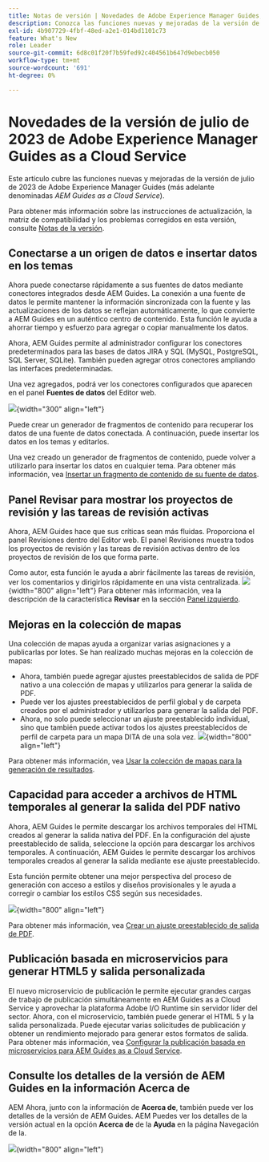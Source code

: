 ```yaml
---
title: Notas de versión | Novedades de Adobe Experience Manager Guides, versión de julio de 2023
description: Conozca las funciones nuevas y mejoradas de la versión de julio de 2023 de Adobe Experience Manager Guides as a Cloud Service
exl-id: 4b907729-4fbf-48ed-a2e1-014bd1101c73
feature: What's New
role: Leader
source-git-commit: 6d8c01f20f7b59fed92c404561b647d9ebecb050
workflow-type: tm+mt
source-wordcount: '691'
ht-degree: 0%

---
```


# Novedades de la versión de julio de 2023 de Adobe Experience Manager Guides as a Cloud Service

Este artículo cubre las funciones nuevas y mejoradas de la versión de julio de 2023 de Adobe Experience Manager Guides (más adelante denominadas *AEM Guides as a Cloud Service*).

Para obtener más información sobre las instrucciones de actualización, la matriz de compatibilidad y los problemas corregidos en esta versión, consulte [Notas de la versión](release-notes-2023-7-0.md).

## Conectarse a un origen de datos e insertar datos en los temas

Ahora puede conectarse rápidamente a sus fuentes de datos mediante conectores integrados desde AEM Guides. La conexión a una fuente de datos le permite mantener la información sincronizada con la fuente y las actualizaciones de los datos se reflejan automáticamente, lo que convierte a AEM Guides en un auténtico centro de contenido. Esta función le ayuda a ahorrar tiempo y esfuerzo para agregar o copiar manualmente los datos.

Ahora, AEM Guides permite al administrador configurar los conectores predeterminados para las bases de datos JIRA y SQL (MySQL, PostgreSQL, SQL Server, SQLite). También pueden agregar otros conectores ampliando las interfaces predeterminadas.

Una vez agregados, podrá ver los conectores configurados que aparecen en el panel **Fuentes de datos** del Editor web.

![](assets/code-snippet-generator.png){width="300" align="left"}

Puede crear un generador de fragmentos de contenido para recuperar los datos de una fuente de datos conectada. A continuación, puede insertar los datos en los temas y editarlos.

Una vez creado un generador de fragmentos de contenido, puede volver a utilizarlo para insertar los datos en cualquier tema. Para obtener más información, vea [Insertar un fragmento de contenido de su fuente de datos](../user-guide/web-editor-content-snippet.md).



## Panel Revisar para mostrar los proyectos de revisión y las tareas de revisión activas

Ahora, AEM Guides hace que sus críticas sean más fluidas. Proporciona el panel Revisiones dentro del Editor web. El panel Revisiones muestra todos los proyectos de revisión y las tareas de revisión activas dentro de los proyectos de revisión de los que forma parte.

Como autor, esta función le ayuda a abrir fácilmente las tareas de revisión, ver los comentarios y dirigirlos rápidamente en una vista centralizada.
![](assets/active-review-task-comments.png){width="800" align="left"}
Para obtener más información, vea la descripción de la característica **Revisar** en la sección [Panel izquierdo](../user-guide/web-editor-features.md#id2051EA0M0HS).


## Mejoras en la colección de mapas

Una colección de mapas ayuda a organizar varias asignaciones y a publicarlas por lotes. Se han realizado muchas mejoras en la colección de mapas:

- Ahora, también puede agregar ajustes preestablecidos de salida de PDF nativo a una colección de mapas y utilizarlos para generar la salida de PDF.
- Puede ver los ajustes preestablecidos de perfil global y de carpeta creados por el administrador y utilizarlos para generar la salida del PDF.
- Ahora, no solo puede seleccionar un ajuste preestablecido individual, sino que también puede activar todos los ajustes preestablecidos de perfil de carpeta para un mapa DITA de una sola vez.
  ![](assets/edit-map-collection.png){width="800" align="left"}

Para obtener más información, vea [Usar la colección de mapas para la generación de resultados](../user-guide/generate-output-use-map-collection-output-generation.md).

## Capacidad para acceder a archivos de HTML temporales al generar la salida del PDF nativo

Ahora, AEM Guides le permite descargar los archivos temporales del HTML creados al generar la salida nativa del PDF. En la configuración del ajuste preestablecido de salida, seleccione la opción para descargar los archivos temporales.  A continuación, AEM Guides le permite descargar los archivos temporales creados al generar la salida mediante ese ajuste preestablecido.

Esta función permite obtener una mejor perspectiva del proceso de generación con acceso a estilos y diseños provisionales y le ayuda a corregir o cambiar los estilos CSS según sus necesidades.

![](assets/native-pdf-advanced-settings.png){width="800" align="left"}

Para obtener más información, vea [Crear un ajuste preestablecido de salida de PDF](../web-editor/native-pdf-web-editor.md#create-output-preset).

## Publicación basada en microservicios para generar HTML5 y salida personalizada

El nuevo microservicio de publicación le permite ejecutar grandes cargas de trabajo de publicación simultáneamente en AEM Guides as a Cloud Service y aprovechar la plataforma Adobe I/O Runtime sin servidor líder del sector. Ahora, con el microservicio, también puede generar el HTML 5 y la salida personalizada.
Puede ejecutar varias solicitudes de publicación y obtener un rendimiento mejorado para generar estos formatos de salida.
Para obtener más información, vea [Configurar la publicación basada en microservicios para AEM Guides as a Cloud Service](../knowledge-base/publishing/configure-microservices.md).

## Consulte los detalles de la versión de AEM Guides en la información Acerca de

AEM Ahora, junto con la información de **Acerca de**, también puede ver los detalles de la versión de AEM Guides. AEM Puedes ver los detalles de la versión actual en la opción **Acerca de** de la **Ayuda** en la página Navegación de la.

![](assets/about-aem-help.png)(width=&quot;800&quot; align=&quot;left&quot;)

